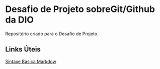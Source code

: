 # Desafio de Projeto sobreGit/Github da DIO 
Repositório criado para o Desafio de Projeto.

## Links Úteis
[Sintaxe Basica Markdow](https://www.markdownguide.org/getting-started/)
